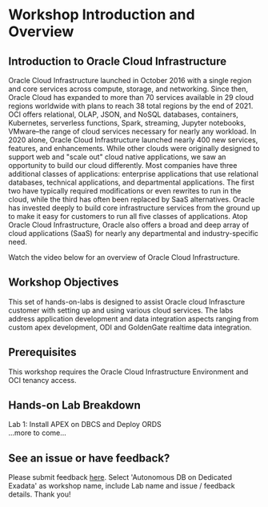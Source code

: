 # Workshop Introduction and Overview

## Introduction to Oracle Cloud Infrastructure
Oracle Cloud Infrastructure launched in October 2016 with a single region and core services across compute, storage,
and networking. Since then, Oracle Cloud has expanded to more than 70 services available in 29 cloud regions
worldwide with plans to reach 38 total regions by the end of 2021. OCI offers relational, OLAP, JSON, and NoSQL
databases, containers, Kubernetes, serverless functions, Spark, streaming, Jupyter notebooks, VMware–the range of
cloud services necessary for nearly any workload. In 2020 alone, Oracle Cloud Infrastructure launched nearly 400 new
services, features, and enhancements.
While other clouds were originally designed to support web and "scale out" cloud native applications, we saw an
opportunity to build our cloud differently. Most companies have three additional classes of applications: enterprise
applications that use relational databases, technical applications, and departmental applications. The first two have
typically required modifications or even rewrites to run in the cloud, while the third has often been replaced by SaaS
alternatives. Oracle has invested deeply to build core infrastructure services from the ground up to make it easy for
customers to run all five classes of applications. Atop Oracle Cloud Infrastructure, Oracle also offers a broad and deep
array of cloud applications (SaaS) for nearly any departmental and industry-specific need.

Watch the video below for an overview of Oracle Cloud Infrastructure.


## Workshop Objectives
This set of hands-on-labs is designed to assist Oracle cloud Infrascture customer with setting up and using various cloud services. The labs address application development and data integration aspects ranging from custom apex development, ODI and GoldenGate realtime data integration.

## Prerequisites
This workshop requires the Oracle Cloud Infrastructure Environment and OCI tenancy access.

## Hands-on Lab Breakdown

Lab 1: Install APEX on DBCS and Deploy ORDS  
...more to come...


## See an issue or have feedback?  
Please submit feedback [here](https://apexapps.oracle.com/pls/apex/f?p=133:1:::::P1_FEEDBACK:1).   Select 'Autonomous DB on Dedicated Exadata' as workshop name, include Lab name and issue / feedback details. Thank you!
